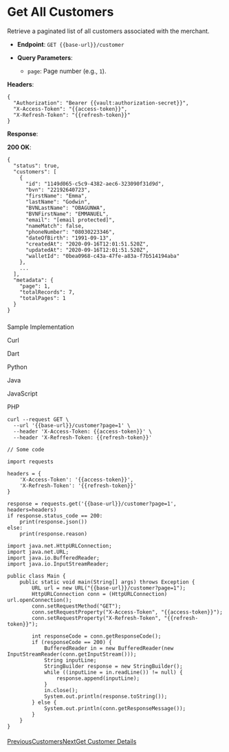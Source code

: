 # Get All Customers

Retrieve a paginated list of all customers associated with the merchant.

*   **Endpoint**: `GET {{base-url}}/customer`
    
*   **Query Parameters**:
    
    *   `page`: Page number (e.g., `1`).
        
    

**Headers**:

```
{
  "Authorization": "Bearer {{vault:authorization-secret}}",
  "X-Access-Token": "{{access-token}}",
  "X-Refresh-Token": "{{refresh-token}}"
}
```

**Response**:

**200 OK**:

```
{
  "status": true,
  "customers": [
    {
      "id": "1149d065-c5c9-4382-aec6-323090f31d9d",
      "bvn": "22192640723",
      "firstName": "Emma",
      "lastName": "Godwin",
      "BVNLastName": "OBAGUNWA",
      "BVNFirstName": "EMMANUEL",
      "email": "[email protected]",
      "nameMatch": false,
      "phoneNumber": "08030223346",
      "dateOfBirth": "1991-09-13",
      "createdAt": "2020-09-16T12:01:51.520Z",
      "updatedAt": "2020-09-16T12:01:51.520Z",
      "walletId": "0bea0968-c43a-47fe-a83a-f7b514194aba"
    },
    ...
  ],
  "metadata": {
    "page": 1,
    "totalRecords": 7,
    "totalPages": 1
  }
}
```

### 

[](#sample-implementation)

Sample Implementation

Curl

[](#tab-curl)

Dart

[](#tab-dart)

Python

[](#tab-python)

Java

[](#tab-java)

JavaScript

[](#tab-javascript)

PHP

[](#tab-php)

```
curl --request GET \
  --url '{{base-url}}/customer?page=1' \
  --header 'X-Access-Token: {{access-token}}' \
  --header 'X-Refresh-Token: {{refresh-token}}'
```

```
// Some code
```

```
import requests

headers = {
    'X-Access-Token': '{{access-token}}',
    'X-Refresh-Token': '{{refresh-token}}'
}

response = requests.get('{{base-url}}/customer?page=1', headers=headers)
if response.status_code == 200:
    print(response.json())
else:
    print(response.reason)
```

```
import java.net.HttpURLConnection;
import java.net.URL;
import java.io.BufferedReader;
import java.io.InputStreamReader;

public class Main {
    public static void main(String[] args) throws Exception {
        URL url = new URL("{{base-url}}/customer?page=1");
        HttpURLConnection conn = (HttpURLConnection) url.openConnection();
        conn.setRequestMethod("GET");
        conn.setRequestProperty("X-Access-Token", "{{access-token}}");
        conn.setRequestProperty("X-Refresh-Token", "{{refresh-token}}");

        int responseCode = conn.getResponseCode();
        if (responseCode == 200) {
            BufferedReader in = new BufferedReader(new InputStreamReader(conn.getInputStream()));
            String inputLine;
            StringBuilder response = new StringBuilder();
            while ((inputLine = in.readLine()) != null) {
                response.append(inputLine);
            }
            in.close();
            System.out.println(response.toString());
        } else {
            System.out.println(conn.getResponseMessage());
        }
    }
}
```

#### 

[](#undefined-1)

[PreviousCustomers](/xpress-wallet-api/merchant/customers)[NextGet Customer Details](/xpress-wallet-api/merchant/customers/get-customer-details)